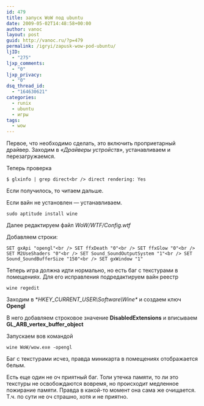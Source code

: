 ```yaml
---
id: 479
title: запуск WoW под ubuntu
date: 2009-05-02T14:48:58+00:00
author: vanoc
layout: post
guid: http://vanoc.ru/?p=479
permalink: /igryi/zapusk-wow-pod-ubuntu/
ljID:
  - "275"
ljxp_comments:
  - "0"
ljxp_privacy:
  - "0"
dsq_thread_id:
  - "164630621"
categories:
  - runix
  - ubuntu
  - игры
tags:
  - wow
---
```

Первое, что необходимо сделать, это включить проприетарный драйвер. Заходим в _&#171;Драйверы устройств&#187;_, устанавливаем и перезагружаемся.

Теперь проверка

`$ glxinfo | grep direct<br />
direct rendering: Yes`

Если получилось, то читаем дальше.

Если вайн не установлен &#8212; устанавливаем. 

`sudo aptitude install wine`

Далее редактируем файл _WoW/WTF/Config.wtf_

Добавляем строки:

`SET gxApi "opengl"<br />
SET ffxDeath "0"<br />
SET ffxGlow "0"<br />
SET M2UseShaders "0"<br />
SET Sound_SoundOutputSystem "1"<br />
SET Sound_SoundBufferSize "150"<br />
SET gxWindow "1"`

Теперь игра должна идти нормально, но есть баг с текстурами в помещениях. Для его исправления подредактируем вайн реестр

`wine regedit`

Заходим в **HKEY\_CURRENT\_USER\Software\Wine\** и создаем ключ **Opengl**
  
В него добавляем строковое значение **DisabledExtensions** и вписываем **GL\_ARB\_vertex\_buffer\_object**

Запускаем вов командой

`wine WoW/wow.exe -opengl`

Баг с текстурами исчез, правда миникарта в помещениях отображается белым.
  
Есть еще один не оч приятный баг. Толи утечка памяти, то ли это текстуры не освобождаются вовремя, но происходит медленное пожирание памяти. Правда в какой-то момент она сама же очищается. Т.ч. по сути не оч страшно, хотя и не приятно.